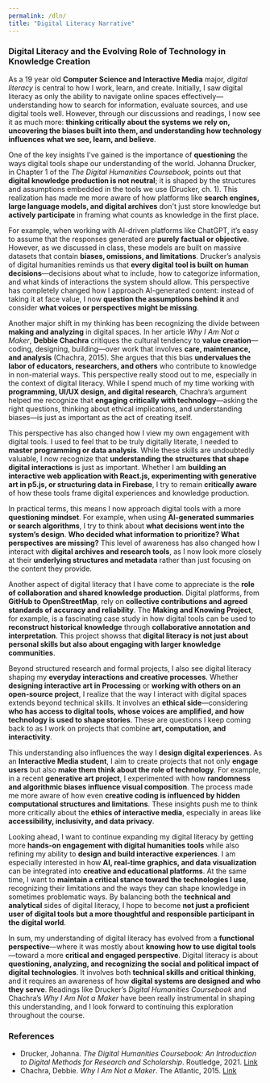 ```yaml
---
permalink: /dln/
title: "Digital Literacy Narrative"
---
```


### Digital Literacy and the Evolving Role of Technology in Knowledge Creation

As a 19 year old **Computer Science and Interactive Media** major, *digital literacy* is central to how I work, learn, and create. Initially, I saw digital literacy as only the ability to navigate online spaces effectively—understanding how to search for information, evaluate sources, and use digital tools well. However, through our discussions and readings, I now see it as much more: **thinking critically about the systems we rely on, uncovering the biases built into them, and understanding how technology influences what we see, learn, and believe**.

One of the key insights I've gained is the importance of **questioning** the ways digital tools shape our understanding of the world. Johanna Drucker, in Chapter 1 of the *The Digital Humanities Coursebook*, points out that **digital knowledge production is not neutral**; it is shaped by the structures and assumptions embedded in the tools we use (Drucker, ch. 1). This realization has made me more aware of how platforms like **search engines, large language models, and digital archives** don't just store knowledge but **actively participate** in framing what counts as knowledge in the first place.

For example, when working with AI-driven platforms like ChatGPT, it’s easy to assume that the responses generated are **purely factual or objective**. However, as we discussed in class, these models are built on massive datasets that contain **biases, omissions, and limitations**. Drucker’s analysis of digital humanities reminds us that **every digital tool is built on human decisions**—decisions about what to include, how to categorize information, and what kinds of interactions the system should allow. This perspective has completely changed how I approach AI-generated content: instead of taking it at face value, I now **question the assumptions behind it** and consider **what voices or perspectives might be missing**.

Another major shift in my thinking has been recognizing the divide between **making and analyzing** in digital spaces. In her article *Why I Am Not a Maker*, **Debbie Chachra** critiques the cultural tendency to **value creation**—coding, designing, building—over work that involves **care, maintenance, and analysis** (Chachra, 2015). She argues that this bias **undervalues the labor of educators, researchers, and others** who contribute to knowledge in non-material ways. This perspective really stood out to me, especially in the context of digital literacy. While I spend much of my time working with **programming, UI/UX design, and digital research**, Chachra’s argument helped me recognize that **engaging critically with technology**—asking the right questions, thinking about ethical implications, and understanding biases—is just as important as the act of creating itself.

This perspective has also changed how I view my own engagement with digital tools. I used to feel that to be truly digitally literate, I needed to **master programming or data analysis**. While these skills are undoubtedly valuable, I now recognize that **understanding the structures that shape digital interactions** is just as important. Whether I am **building an interactive web application with React.js, experimenting with generative art in p5.js, or structuring data in Firebase**, I try to remain **critically aware** of how these tools frame digital experiences and knowledge production.

In practical terms, this means I now approach digital tools with a more **questioning mindset**. For example, when using **AI-generated summaries or search algorithms**, I try to think about **what decisions went into the system’s design**. **Who decided what information to prioritize? What perspectives are missing?** This level of awareness has also changed how I interact with **digital archives and research tools**, as I now look more closely at their **underlying structures and metadata** rather than just focusing on the content they provide.

Another aspect of digital literacy that I have come to appreciate is the **role of collaboration and shared knowledge production**. Digital platforms, from **GitHub to OpenStreetMap**, rely on **collective contributions and agreed standards of accuracy and reliability**. The **Making and Knowing Project**, for example, is a fascinating case study in how digital tools can be used to **reconstruct historical knowledge** through **collaborative annotation and interpretation**. This project showss that **digital literacy is not just about personal skills but also about engaging with larger knowledge communities**.

Beyond structured research and formal projects, I also see digital literacy shaping my **everyday interactions and creative processes**. Whether **designing interactive art in Processing** or **working with others on an open-source project**, I realize that the way I interact with digital spaces extends beyond technical skills. It involves an **ethical side**—considering **who has access to digital tools, whose voices are amplified, and how technology is used to shape stories**. These are questions I keep coming back to as I work on projects that combine **art, computation, and interactivity**.

This understanding also influences the way I **design digital experiences**. As an **Interactive Media student**, I aim to create projects that not only **engage users** but also **make them think about the role of technology**. For example, in a recent **generative art project**, I experimented with how **randomness and algorithmic biases influence visual composition**. The process made me more aware of how even **creative coding is influenced by hidden computational structures and limitations**. These insights push me to think more critically about the **ethics of interactive media**, especially in areas like **accessibility, inclusivity, and data privacy**.

Looking ahead, I want to continue expanding my digital literacy by getting more **hands-on engagement with digital humanities tools** while also refining my ability to **design and build interactive experiences**. I am especially interested in how **AI, real-time graphics, and data visualization** can be integrated into **creative and educational platforms**. At the same time, I want to **maintain a critical stance toward the technologies I use**, recognizing their limitations and the ways they can shape knowledge in sometimes problematic ways. By balancing both the **technical and analytical** sides of digital literacy, I hope to become **not just a proficient user of digital tools but a more thoughtful and responsible participant in the digital world**.

In sum, my understanding of digital literacy has evolved from a **functional perspective**—where it was mostly about **knowing how to use digital tools**—toward a more **critical and engaged perspective**. Digital literacy is about **questioning, analyzing, and recognizing the social and political impact of digital technologies**. It involves both **technical skills and critical thinking**, and it requires an awareness of how **digital systems are designed and who they serve**. Readings like Drucker’s *Digital Humanities Coursebook* and Chachra’s *Why I Am Not a Maker* have been really instrumental in shaping this understanding, and I look forward to continuing this exploration throughout the course.

### References

- Drucker, Johanna. *The Digital Humanities Coursebook: An Introduction to Digital Methods for Research and Scholarship*. Routledge, 2021. [Link](https://www.taylorfrancis.com/chapters/mono/10.4324/9781003106531-1/digital-humanities-overview-johanna-drucker?context=ubx&refId=d32fa15e-299e-4b0e-a0b7-496606198488)
- Chachra, Debbie. *Why I Am Not a Maker*. The Atlantic, 2015. [Link](https://www.theatlantic.com/technology/archive/2015/01/why-i-am-not-a-maker/384767/)

